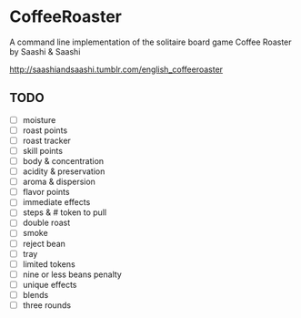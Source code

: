 CoffeeRoaster
=============

A command line implementation of the solitaire board game Coffee Roaster by Saashi & Saashi

http://saashiandsaashi.tumblr.com/english_coffeeroaster

TODO
----
- [ ] moisture
- [ ] roast points
- [ ] roast tracker
- [ ] skill points
- [ ] body & concentration
- [ ] acidity & preservation
- [ ] aroma & dispersion
- [ ] flavor points
- [ ] immediate effects
- [ ] steps & # token to pull 
- [ ] double roast
- [ ] smoke
- [ ] reject bean
- [ ] tray
- [ ] limited tokens
- [ ] nine or less beans penalty
- [ ] unique effects
- [ ] blends
- [ ] three rounds
